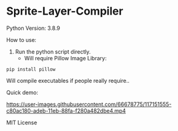 


# Sprite-Layer-Compiler

Python Version: 3.8.9

How to use:
1. Run the python script directly. 
    - Will require Pillow Image Library:
  ```
  pip install pillow
  ```
Will compile executables if people really require..

Quick demo:


https://user-images.githubusercontent.com/66678775/117151555-c80ac180-adeb-11eb-88fa-f280a482dbe4.mp4


MIT License
